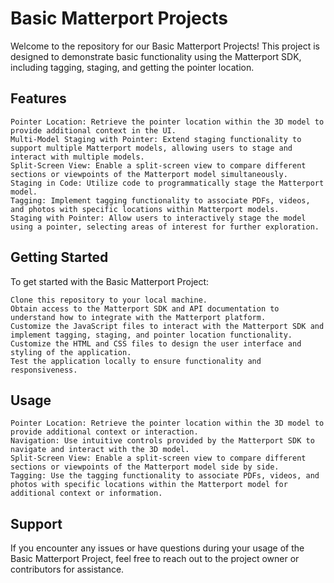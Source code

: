 # Basic Matterport Projects

Welcome to the repository for our Basic Matterport Projects! This project is designed to demonstrate basic functionality using the Matterport SDK, including tagging, staging, and getting the pointer location.

## Features

    Pointer Location: Retrieve the pointer location within the 3D model to provide additional context in the UI.
    Multi-Model Staging with Pointer: Extend staging functionality to support multiple Matterport models, allowing users to stage and interact with multiple models.
    Split-Screen View: Enable a split-screen view to compare different sections or viewpoints of the Matterport model simultaneously.
    Staging in Code: Utilize code to programmatically stage the Matterport model.
    Tagging: Implement tagging functionality to associate PDFs, videos, and photos with specific locations within Matterport models.
    Staging with Pointer: Allow users to interactively stage the model using a pointer, selecting areas of interest for further exploration.

## Getting Started

To get started with the Basic Matterport Project:

    Clone this repository to your local machine.
    Obtain access to the Matterport SDK and API documentation to understand how to integrate with the Matterport platform.
    Customize the JavaScript files to interact with the Matterport SDK and implement tagging, staging, and pointer location functionality.
    Customize the HTML and CSS files to design the user interface and styling of the application.
    Test the application locally to ensure functionality and responsiveness.

## Usage

    Pointer Location: Retrieve the pointer location within the 3D model to provide additional context or interaction.
    Navigation: Use intuitive controls provided by the Matterport SDK to navigate and interact with the 3D model.
    Split-Screen View: Enable a split-screen view to compare different sections or viewpoints of the Matterport model side by side.
    Tagging: Use the tagging functionality to associate PDFs, videos, and photos with specific locations within the Matterport model for additional context or information.

## Support

If you encounter any issues or have questions during your usage of the Basic Matterport Project, feel free to reach out to the project owner or contributors for assistance.
